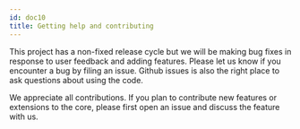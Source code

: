 ```yaml
---
id: doc10
title: Getting help and contributing 
---
```


This project has a non-fixed release cycle but we will be making bug fixes in response to user feedback and adding features. Please let us know if you encounter a bug by filing an issue. Github issues is also the right place to ask questions about using the code.

We appreciate all contributions. If you plan to contribute new features or extensions to the core, please first open an issue and discuss the feature with us. 

